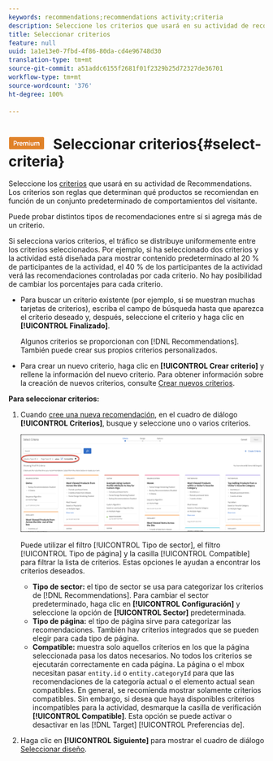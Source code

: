 ```yaml
---
keywords: recommendations;recommendations activity;criteria
description: Seleccione los criterios que usará en su actividad de recomendaciones de Adobe Target.
title: Seleccionar criterios
feature: null
uuid: 1a1e13e0-7fbd-4f86-80da-cd4e96748d30
translation-type: tm+mt
source-git-commit: a51addc6155f2681f01f2329b25d72327de36701
workflow-type: tm+mt
source-wordcount: '376'
ht-degree: 100%

---
```



# ![PREMIUM](/help/assets/premium.png) Seleccionar criterios{#select-criteria}

Seleccione los [criterios](/help/c-recommendations/c-algorithms/algorithms.md) que usará en su actividad de Recommendations. Los criterios son reglas que determinan qué productos se recomiendan en función de un conjunto predeterminado de comportamientos del visitante.

Puede probar distintos tipos de recomendaciones entre sí si agrega más de un criterio.

Si selecciona varios criterios, el tráfico se distribuye uniformemente entre los criterios seleccionados. Por ejemplo, si ha seleccionado dos criterios y la actividad está diseñada para mostrar contenido predeterminado al 20 % de participantes de la actividad, el 40 % de los participantes de la actividad verá las recomendaciones controladas por cada criterio. No hay posibilidad de cambiar los porcentajes para cada criterio.

* Para buscar un criterio existente (por ejemplo, si se muestran muchas tarjetas de criterios), escriba el campo de búsqueda hasta que aparezca el criterio deseado y, después, seleccione el criterio y haga clic en **[!UICONTROL Finalizado]**.

   Algunos criterios se proporcionan con [!DNL Recommendations]. También puede crear sus propios criterios personalizados.

* Para crear un nuevo criterio, haga clic en **[!UICONTROL Crear criterio]** y rellene la información del nuevo criterio. Para obtener información sobre la creación de nuevos criterios, consulte [Crear nuevos criterios](../../c-recommendations/c-algorithms/create-new-algorithm.md#task_8A9CB465F28D44899F69F38AD27352FE).

**Para seleccionar criterios:**

1. Cuando [cree una nueva recomendación](../../c-recommendations/t-create-recs-activity/create-recs-activity.md#task_6874328773C64C44A73F0A130AD3F96F), en el cuadro de diálogo **[!UICONTROL Criterios]**, busque y seleccione uno o varios criterios.

   ![Cuadro de diálogo Seleccionar criterios](/help/c-recommendations/t-create-recs-activity/assets/filters.png)

   Puede utilizar el filtro [!UICONTROL Tipo de sector], el filtro [!UICONTROL Tipo de página] y la casilla [!UICONTROL Compatible] para filtrar la lista de criterios. Estas opciones le ayudan a encontrar los criterios deseados.

   * **Tipo de sector:** el tipo de sector se usa para categorizar los criterios de [!DNL Recommendations]. Para cambiar el sector predeterminado, haga clic en **[!UICONTROL Configuración]** y seleccione la opción de **[!UICONTROL Sector]** predeterminada.
   * **Tipo de página:** el tipo de página sirve para categorizar las recomendaciones. También hay criterios integrados que se pueden elegir para cada tipo de página.
   * **Compatible:** muestra solo aquellos criterios en los que la página seleccionada pasa los datos necesarios. No todos los criterios se ejecutarán correctamente en cada página. La página o el mbox necesitan pasar `entity.id` o `entity.categoryId` para que las recomendaciones de la categoría actual o el elemento actual sean compatibles. En general, se recomienda mostrar solamente criterios compatibles. Sin embargo, si desea que haya disponibles criterios incompatibles para la actividad, desmarque la casilla de verificación **[!UICONTROL Compatible]**. Esta opción se puede activar o desactivar en las [!DNL Target] [!UICONTROL Preferencias de].

1. Haga clic en **[!UICONTROL Siguiente]** para mostrar el cuadro de diálogo [Seleccionar diseño](/help/c-recommendations/c-design-overview/design-overview.md).
